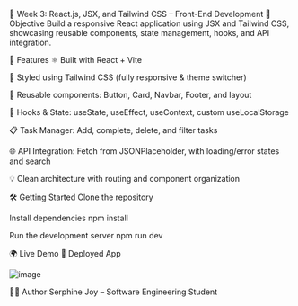 🎨 Week 3: React.js, JSX, and Tailwind CSS – Front-End Development
🚀 Objective
Build a responsive React application using JSX and Tailwind CSS, showcasing reusable components, state management, hooks, and API integration.

📂 Features
⚛️ Built with React + Vite

🌈 Styled using Tailwind CSS (fully responsive & theme switcher)

🧩 Reusable components: Button, Card, Navbar, Footer, and layout

🧠 Hooks & State: useState, useEffect, useContext, custom useLocalStorage

📋 Task Manager: Add, complete, delete, and filter tasks

🌐 API Integration: Fetch from JSONPlaceholder, with loading/error states and search

💡 Clean architecture with routing and component organization

🛠️ Getting Started
Clone the repository

Install dependencies
npm install

Run the development server
npm run dev

🌍 Live Demo
🔗 Deployed App

![image](https://github.com/user-attachments/assets/675b669f-f898-49c2-8f53-576c902e4843)


👩‍💻 Author
Serphine Joy – Software Engineering Student
